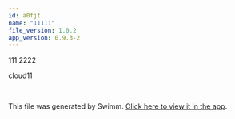```yaml
---
id: a0fjt
name: "11111"
file_version: 1.0.2
app_version: 0.9.3-2
---
```


111 2222

cloud11




<br/>

This file was generated by Swimm. [Click here to view it in the app](http://localhost:5000/repos/Z2l0aHViJTNBJTNBdDElM0ElM0FlcmFuLXN3aW1t/docs/a0fjt).